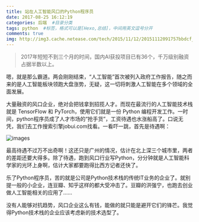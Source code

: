 ```yaml
---
title: 站在人工智能风口的Python程序员
date: 2017-08-25 16:12:19
categories: 后端  #目录分类
tags: python  #标签，格式可以是[Hexo,总结]，中间用英文逗号分开
comments: true
img: http://img3.cache.netease.com/tech/2015/11/12/20151112091757bbdcf_550.jpg
---
```



> 2017年短短不到三个月的时间，国内AI获投项目已有36个，千万级别融资占据半数以上。


嗯，就是那么霸道。两会刚刚结束，“人工智能”首次被列入政府工作报告，随之而来的是人工智能板块领跑大盘涨势，无疑，这一切将刺激人工智能在多个领域的全面发展。

大量融资的风口企业，绝对会把钱拿到招揽人才。而现在最流行的人工智能技术栈就是 TensorFlow 和 PyTorch，使用它们就是一份 Python 编程开发工作。一时间，python程序员成了人才市场的“抢手货”，工资待遇也水涨船高了。口说无凭，我们去工作搜索引擎jobui.com找看。一看吓一跳，首先是待遇啊：

![images](http://img.blog.csdn.net/20170318173404277?watermark/2/text/aHR0cDovL2Jsb2cuY3Nkbi5uZXQvZ3psYWl5b25naGFv/font/5a6L5L2T/fontsize/400/fill/I0JBQkFCMA==/dissolve/70/gravity/SouthEast)

最高待遇不过万不出奇啊！这还只是广州的情况，估计在北上深三个城市里，两者的差距还要大得多。除了待遇，跑到风口行业写Python，分分钟就是人工智能科学家的光环上身啊，估计大家都要跑得比西方记者还快了。

乐了Python程序员，苦的就是公司是Python技术栈的传统IT业务的企业了。就别提一般的小企业，连豆瓣、知乎这样的都大受冲击了。豆瓣的洪强宁，也跑去创业做人工智能相关的应用了……

没有人能够对抗趋势，风口企业这么有钱，能做的就只能是避开它们的锋芒。我觉得Python技术栈的企业应该考虑新的技术选型了。

